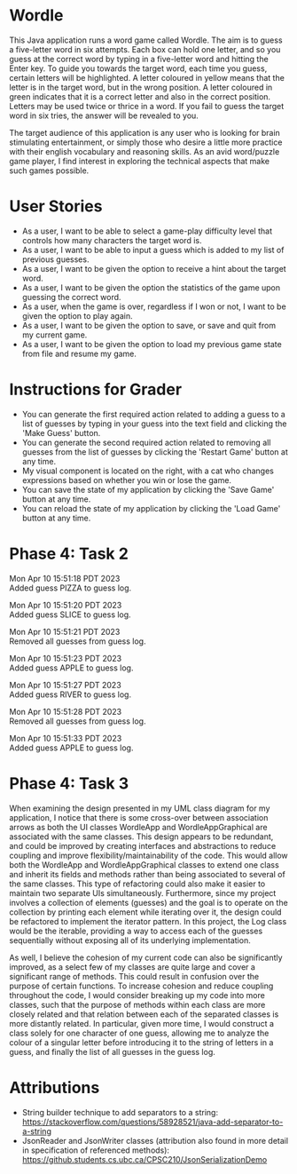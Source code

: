 # Wordle

This Java application runs a word game called Wordle.
The aim is to guess a five-letter word in six attempts. Each box can hold one letter,
and so you guess at the correct word by typing in a five-letter word and hitting the Enter key.
To guide you towards the target word, each time you guess, certain letters will be highlighted. 
A letter coloured in yellow means that the letter is in the target word, but in the wrong 
position. A letter coloured in green indicates that it is a correct letter and also in the correct
position. Letters may be used twice or thrice in a word. If you fail 
to guess the target word in six tries, the answer will be revealed to you. 

The target audience of this application is any user who is looking for brain stimulating
entertainment, or simply those who desire a little more practice with their english vocabulary
and reasoning skills. As an avid word/puzzle game player, I find interest in exploring the technical
aspects that make such games possible.

# User Stories


- As a user, I want to be able to select a game-play difficulty level that controls how many characters the target
  word is.
- As a user, I want to be able to input a guess which is added to my list of previous guesses.
- As a user, I want to be given the option to receive a hint about the target word.
- As a user, I want to be given the option the statistics of the game upon guessing the correct word.
- As a user, when the game is over, regardless if I won or not, I want to be given the option to play again.
- As a user, I want to be given the option to save, or save and quit from my current game.
- As a user, I want to be given the option to load my previous
  game state from file and resume my game.

# Instructions for Grader

- You can generate the first required action related to adding a guess to a list of guesses by typing in your guess into the text field and clicking the 'Make Guess' button.
- You can generate the second required action related to removing all guesses from the list of guesses by clicking the 'Restart Game' button at any time.
- My visual component is located on the right, with a cat who changes expressions based on whether you win or lose the game.
- You can save the state of my application by clicking the 'Save Game' button at any time.
- You can reload the state of my application by clicking the 'Load Game' button at any time.

# Phase 4: Task 2
Mon Apr 10 15:51:18 PDT 2023 \
Added guess PIZZA to guess log.

Mon Apr 10 15:51:20 PDT 2023 \
Added guess SLICE to guess log.

Mon Apr 10 15:51:21 PDT 2023 \
Removed all guesses from guess log.

Mon Apr 10 15:51:23 PDT 2023 \
Added guess APPLE to guess log.

Mon Apr 10 15:51:27 PDT 2023 \
Added guess RIVER to guess log.

Mon Apr 10 15:51:28 PDT 2023 \
Removed all guesses from guess log.

Mon Apr 10 15:51:33 PDT 2023 \
Added guess APPLE to guess log.

# Phase 4: Task 3
When examining the design presented in my UML class diagram for my application,
I notice that there is some cross-over between association arrows as both the UI classes
WordleApp and WordleAppGraphical are associated with the same classes. This design appears
to be redundant, and could be improved by creating interfaces and abstractions to reduce coupling
and improve flexibility/maintainability of the code. This would allow both the WordleApp and 
WordleAppGraphical classes to extend one class and inherit its fields and methods rather than 
being associated to several of the same classes. This type of refactoring could also make it easier
to maintain two separate UIs simultaneously. Furthermore, since my project involves a collection of elements (guesses) and the goal is to operate on the collection
by printing each element while iterating over it, the design could be refactored to implement the
iterator pattern. In this project, the Log class would be the iterable, providing a way to access each
of the guesses sequentially without exposing all of its underlying implementation.

As well, I believe the cohesion of my current code can also be significantly improved, as a select few
of my classes are quite large and cover a significant range of methods. This could result in confusion
over the purpose of certain functions. To increase cohesion and reduce coupling throughout the code,
I would consider breaking up my code into more classes, such that the purpose of methods within each class
are more closely related and that relation between each of the separated classes is more distantly related.
In particular, given more time, I would construct a class solely for one character of one guess,
allowing me to analyze the colour of a singular letter before introducing it to the string of letters
in a guess, and finally the list of all guesses in the guess log.




# Attributions
- String builder technique to add separators to a string: https://stackoverflow.com/questions/58928521/java-add-separator-to-a-string
- JsonReader and JsonWriter classes (attribution also found in more detail in specification of referenced methods): https://github.students.cs.ubc.ca/CPSC210/JsonSerializationDemo




